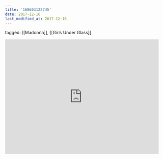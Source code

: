 ```yaml
---
title: '168603122745'
date: 2017-12-16
last_modified_at: 2017-12-16
---
```

tagged: [[Madonna]], [[Girls Under Glass]]
<iframe allow="accelerometer; autoplay; clipboard-write; encrypted-media; gyroscope; picture-in-picture" allowfullscreen="" frameborder="0" height="375" id="youtube_iframe" src="https://www.youtube.com/embed/VlJhRXkYXJw?feature=oembed&amp;enablejsapi=1&amp;origin=https://safe.txmblr.com&amp;wmode=opaque" width="500"></iframe>